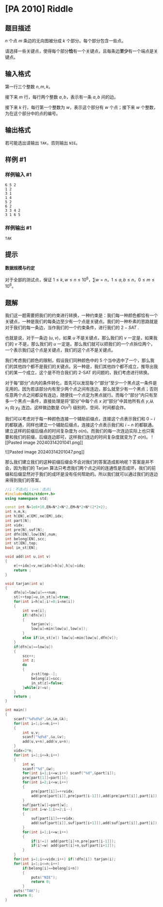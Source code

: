 # [PA 2010] Riddle

## 题目描述

$n$ 个点 $m$ 条边的无向图被分成 $k$ 个部分。每个部分包含一些点。

请选择一些关键点，使得每个部分**恰**有一个关键点，且每条边**至少**有一个端点是关键点。

## 输入格式

第一行三个整数 $n,m,k$。

接下来 $m$ 行，每行两个整数 $a,b$，表示有一条 $a,b$ 间的边。

接下来 $k$ 行，每行第一个整数为 $w$，表示这个部分有 $w$ 个点；接下来 $w$ 个整数，为在这个部分中的点的编号。

## 输出格式

若可能选出请输出 `TAK`，否则输出 `NIE`。

## 样例 #1

### 样例输入 #1

```
6 5 2
1 2
3 1
1 4
5 2
6 2
3 3 4 2
3 1 6 5
```

### 样例输出 #1

```
TAK
```

## 提示

#### 数据规模与约定

对于全部的测试点，保证 $1\le k,w\le n\le 10^6$，$\sum w=n$，$1\le a,b\le n$，$0\le m\le 10^6$。

## 题解
我们这一题需要把我们的约束进行转换，一种约束是：我们每一种颜色都恰有一个关键点，一种是我们的每条边至少有一个点是关键点。我们的一种朴素的思路就是对于我们的每一条边，当作我们的一个约束条件，进行我们的 $2-SAT$ .

也就是说，对于一条边 $(u,v)$，如果 $u$ 不是关键点，那么我们的 $v$ 一定是，如果我们的 $v$ 不是，那么我们的 $u$ 一定是。那么我们就可以把我们的一个点拆位两个，一个表示我们这个点是关键点，我们的这个点不是关键点。

我们考虑我们颜色的限制，假设我们同种颜色中的 5 个当中选中了一个，那么我们的其他四个都不是我们的关键点。另一种是，我们其他四个都不成立，推导出我们的某一个成立，这个是不符合我们的 2-SAT 的问题的，我们考虑进行转换。

对于每“部分”点内的条件转化，首先可以发现每个“部分”至少一个黑点这一条件是无用的。因为若该部分内有至少两个点之间有连边，那么就至少有一个黑点；否则任意两个点之间都没有连边，随便找一个点定为黑点就行。而每个“部分”内只有至多一个黑点一条件，直接处理是将“部分”中每个点 $x$ 对“部分”中其他所有点 $y$,从 $x_1$ 向 $y_0$ 连边。这样做边数是 $O(n^2)$ 级别的，空间、时间都会炸。

我们可以考虑对于每一种颜色连接一个辅助前缀点，连接这个点表示我们和 $0-i$ 的都联通，同样也建立一个辅助后缀点，连接这个点表示我们和 $i-n$ 的都联通。建立这样的前缀后缀点的时间复杂度为 $o(n)$。而我们的每一次连边实际上也只需要和我们的前缀，后缀连边即可，这样我们连边的时间复杂度就变为了 $o(n)$。
![[Pasted image 20240314201041.png]]

![[Pasted image 20240314201047.png]]

那么我们建立我们的这种前缀后缀会不会对我们的答案造成影响呢？答案是并不会，因为我们的 Tarjan 算法只考虑我们两个点之间的连通性是否成环，我们的前缀和后缀显然对于我们的成环是没有任何帮助的。所以我们就可以通过我们的连边来得到我们的答案。

```cpp
//i：不选点i；i+n：选点i
#include<bits/stdc++.h>
using namespace std;

const int N=1e6+10,EN=N*2+N*2,EM=N*2+N*(2*2+2);
int n,m,k;
int h[EN],e[EM],ne[EM],idx;
int part[N];
int vidx;
int pre[N],suf[N];
int dfn[EN],low[EN],num;
int belong[EN],scc;
int st[EN],top;
bool in_st[EN];

void add(int u,int v)
{
    e[++idx]=v,ne[idx]=h[u],h[u]=idx;
    return ;
}

void tarjan(int u)
{
    dfn[u]=low[u]=++num;
    st[++top]=u,in_st[u]=true;
    for(int i=h[u];i!=0;i=ne[i])
    {
        int v=e[i];
        if(!dfn[v])
        {
            tarjan(v);
            low[u]=min(low[u],low[v]);
        }
        else if(in_st[v]) low[u]=min(low[u],dfn[v]);
    }
    if(dfn[u]==low[u])
    {
        scc++;
        int z;
        do
        {
            z=st[top--];
            belong[z]=scc;
            in_st[z]=false;
        }while(z!=u);
    }
    return ;
}

int main()
{
    scanf("%d%d%d",&n,&m,&k);
    for(int i=1;i<=m;i++)
    {
        int u,v;
        scanf("%d%d",&u,&v);
        add(u,v+n),add(v,u+n);
    }
    vidx=2*n;
    for(int i=1;i<=k;i++)
    {
        int w;
        scanf("%d",&w);
        for(int i=1;i<=w;i++) scanf("%d",&part[i]);
        pre[part[1]]=part[1];
        for(int i=2;i<=w;i++)
        {
            pre[part[i]]=++vidx;
            add(pre[part[i]],pre[part[i-1]]),add(pre[part[i]],part[i]);
        }
        suf[part[w]]=part[w];
        for(int i=w-1;i>=2;i--)
        {
            suf[part[i]]=++vidx;
            add(suf[part[i]],suf[part[i+1]]),add(suf[part[i]],part[i]);
        }
        for(int i=1;i<=w;i++)
        {
            if(i!=1) add(part[i]+n,pre[part[i-1]]);
            if(i!=w) add(part[i]+n,suf[part[i+1]]);
        }
    }
    for(int i=1;i<=vidx;i++) if(!dfn[i]) tarjan(i);
    for(int i=1;i<=n;i++)
        if(belong[i]==belong[i+n])
        {
            puts("NIE");
            return 0;
        }
    puts("TAK");
    return 0;
}
```